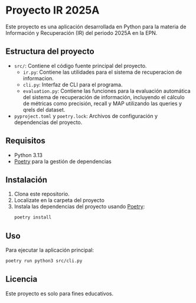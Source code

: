 # Proyecto IR 2025A

Este proyecto es una aplicación desarrollada en Python para la materia de Información y Recuperación (IR) del periodo 2025A en la EPN.

## Estructura del proyecto
- `src/`: Contiene el código fuente principal del proyecto.
  - `ir.py`: Contiene las utilidades para el sistema de recuperacion de informacion.
  - `cli.py`: Interfaz de CLI para el programa.
  - `evaluation.py`: Contiene las funciones para la evaluación automática del sistema de recuperación de información, incluyendo el cálculo de métricas como precisión, recall y MAP utilizando las queries y qrels del dataset.
- `pyproject.toml` y `poetry.lock`: Archivos de configuración y dependencias del proyecto.

## Requisitos
- Python 3.13
- [Poetry](https://python-poetry.org/) para la gestión de dependencias


## Instalación
1. Clona este repositorio.
2. Localizate en la carpeta del proyecto
3. Instala las dependencias del proyecto usando [Poetry](https://python-poetry.org/docs/#installation):
   ```bash
   poetry install
   ```

## Uso
Para ejecutar la aplicación principal:
```bash
poetry run python3 src/cli.py
```

## Licencia
Este proyecto es solo para fines educativos.
